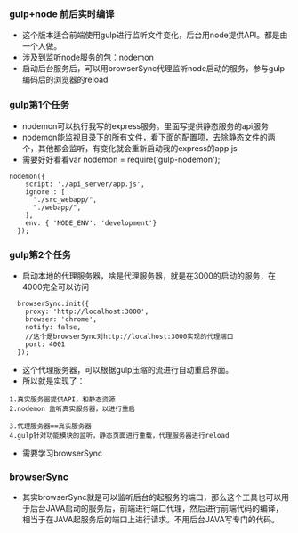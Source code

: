 
### gulp+node 前后实时编译

* 这个版本适合前端使用gulp进行监听文件变化，后台用node提供API。都是由一个人做。
* 涉及到监听node服务的包：nodemon
* 启动后台服务后，可以用browserSync代理监听node启动的服务，参与gulp编码后的浏览器的reload

### gulp第1个任务

* nodemon可以执行我写的express服务。里面写提供静态服务的api服务
* nodemon能监视目录下的所有文件，看下面的配置项，去除静态文件的两个，其他都会监听，有变化就会重新启动我的express的app.js
* 需要好好看看var nodemon = require('gulp-nodemon');

```
nodemon({
    script: './api_server/app.js',
    ignore : [
      "./src_webapp/",
      "./webapp/",
    ],
    env: { 'NODE_ENV': 'development'}  
  });
```

### gulp第2个任务

* 启动本地的代理服务器，啥是代理服务器，就是在3000的启动的服务，在4000完全可以访问

```
  browserSync.init({
    proxy: 'http://localhost:3000',
    browser: 'chrome',
    notify: false,
    //这个是browserSync对http://localhost:3000实现的代理端口
    port: 4001
  });
```

* 这个代理服务器，可以根据gulp压缩的流进行自动重启界面。
* 所以就是实现了：

```
1.真实服务器提供API，和静态资源
2.nodemon 监听真实服务器，以进行重启

3.代理服务器==真实服务器
4.gulp针对功能模块的监听，静态页面进行重载，代理服务器进行reload
```

* 需要学习browserSync

### browserSync

* 其实browserSync就是可以监听后台的起服务的端口，那么这个工具也可以用于后台JAVA启动的服务后，前端进行端口代理，然后进行前端代码的编译，相当于在JAVA起服务后的端口上进行请求。不用后台JAVA写专门的代码。
